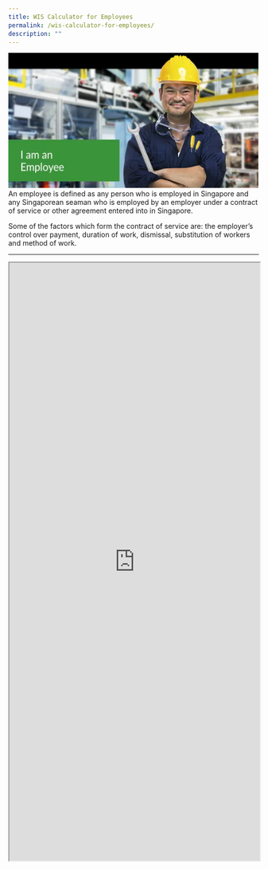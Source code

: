 ```yaml
---
title: WIS Calculator for Employees
permalink: /wis-calculator-for-employees/
description: ""
---
```

![](/images/calculator_ee.png)
An employee is defined as any person who is employed in Singapore and any Singaporean seaman who is employed by an employer under a contract of service or other agreement entered into in Singapore.  
  
Some of the factors which form the contract of service are: the employer’s control over payment, duration of work, dismissal, substitution of workers and method of work.

---

<iframe src="https://www.checkfirst.gov.sg/c/54e5f74e-814c-4eba-8351-11c1e19e171e" style="width:100%;height:1200px"></iframe>